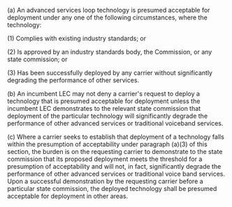 (a) An advanced services loop technology is presumed acceptable for deployment under any one of the following circumstances, where the technology:

(1) Complies with existing industry standards; or

(2) Is approved by an industry standards body, the Commission, or any state commission; or

(3) Has been successfully deployed by any carrier without significantly degrading the performance of other services.

(b) An incumbent LEC may not deny a carrier's request to deploy a technology that is presumed acceptable for deployment unless the incumbent LEC demonstrates to the relevant state commission that deployment of the particular technology will significantly degrade the performance of other advanced services or traditional voiceband services.

(c) Where a carrier seeks to establish that deployment of a technology falls within the presumption of acceptability under paragraph (a)(3) of this section, the burden is on the requesting carrier to demonstrate to the state commission that its proposed deployment meets the threshold for a presumption of acceptability and will not, in fact, significantly degrade the performance of other advanced services or traditional voice band services. Upon a successful demonstration by the requesting carrier before a particular state commission, the deployed technology shall be presumed acceptable for deployment in other areas.

